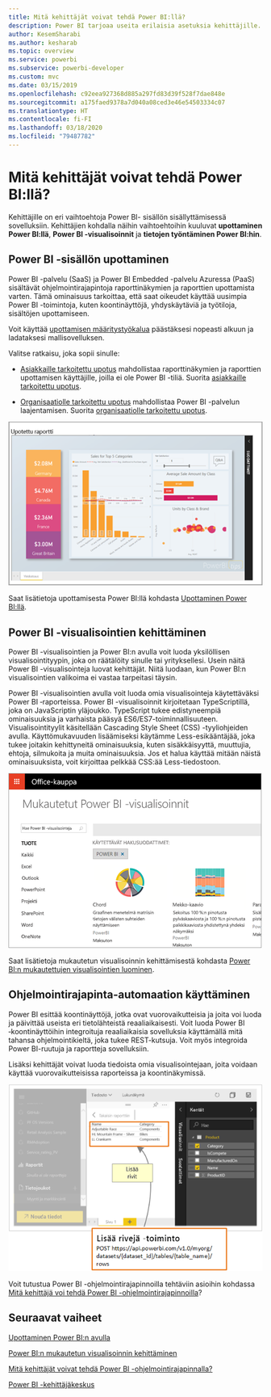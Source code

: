 ```yaml
---
title: Mitä kehittäjät voivat tehdä Power BI:llä?
description: Power BI tarjoaa useita erilaisia asetuksia kehittäjille. Niitä on upottamisesta Power BI -visualisointeihin ja virtautettaviin tietojoukkoihin.
author: KesemSharabi
ms.author: kesharab
ms.topic: overview
ms.service: powerbi
ms.subservice: powerbi-developer
ms.custom: mvc
ms.date: 03/15/2019
ms.openlocfilehash: c92eea927368d885a297fd83d39f528f7dae848e
ms.sourcegitcommit: a175faed9378a7d040a08ced3e46e54503334c07
ms.translationtype: HT
ms.contentlocale: fi-FI
ms.lasthandoff: 03/18/2020
ms.locfileid: "79487782"
---
```

# <a name="what-can-developers-do-with-power-bi"></a>Mitä kehittäjät voivat tehdä Power BI:llä?

Kehittäjille on eri vaihtoehtoja Power BI- sisällön sisällyttämisessä sovelluksiin. Kehittäjien kohdalla näihin vaihtoehtoihin kuuluvat **upottaminen Power BI:llä**, **Power BI -visualisoinnit** ja **tietojen työntäminen Power BI:hin**.

## <a name="embedding-power-bi-content"></a>Power BI -sisällön upottaminen

Power BI -palvelu (SaaS) ja Power BI Embedded -palvelu Azuressa (PaaS) sisältävät ohjelmointirajapintoja raporttinäkymien ja raporttien upottamista varten. Tämä ominaisuus tarkoittaa, että saat oikeudet käyttää uusimpia Power BI -toimintoja, kuten koontinäyttöjä, yhdyskäytäviä ja työtiloja, sisältöjen upottamiseen.

Voit käyttää [upottamisen määritystyökalua](https://aka.ms/embedsetup) päästäksesi nopeasti alkuun ja ladataksesi mallisovelluksen.

Valitse ratkaisu, joka sopii sinulle:

* [Asiakkaille tarkoitettu upotus](embedded/embedding.md#embedding-for-your-customers) mahdollistaa raporttinäkymien ja raporttien upottamisen käyttäjille, joilla ei ole Power BI -tiliä. Suorita [asiakkaille tarkoitettu upotus](https://aka.ms/embedsetup/AppOwnsData).

* [Organisaatiolle tarkoitettu upotus](embedded/embedding.md#embedding-for-your-organization) mahdollistaa Power BI -palvelun laajentamisen. Suorita [organisaatiolle tarkoitettu upotus](https://aka.ms/embedsetup/UserOwnsData).

![PBIE-malli](media/what-can-you-do/what-can-you-do-02.png)

Saat lisätietoja upottamisesta Power BI:llä kohdasta [Upottaminen Power BI:llä](embedded/embedding.md).

## <a name="developing-power-bi-visuals"></a>Power BI -visualisointien kehittäminen

Power BI -visualisointien ja Power BI:n avulla voit luoda yksilöllisen visualisointityypin, joka on räätälöity sinulle tai yrityksellesi. Usein näitä Power BI -visualisointeja luovat kehittäjät. Niitä luodaan, kun Power BI:n visualisointien valikoima ei vastaa tarpeitasi täysin.

Power BI -visualisointien avulla voit luoda omia visualisointeja käytettäväksi Power BI ‑raporteissa. Power BI -visualisoinnit kirjoitetaan TypeScriptillä, joka on JavaScriptin yläjoukko. TypeScript tukee edistyneempiä ominaisuuksia ja varhaista pääsyä ES6/ES7-toiminnallisuuteen. Visualisointityylit käsitellään Cascading Style Sheet (CSS) -tyyliohjeiden avulla. Käyttömukavuuden lisäämiseksi käytämme Less-esikääntäjää, joka tukee joitakin kehittyneitä ominaisuuksia, kuten sisäkkäisyyttä, muuttujia, ehtoja, silmukoita ja muita ominaisuuksia. Jos et halua käyttää mitään näistä ominaisuuksista, voit kirjoittaa pelkkää CSS:ää Less-tiedostoon.

![CV-malli](media/what-can-you-do/powerbi-custom-visual-store.png)

Saat lisätietoja mukautetun visualisoinnin kehittämisestä kohdasta [Power BI:n mukautettujen visualisointien luominen](visuals/custom-visual-develop-tutorial.md).

## <a name="using-api-automation"></a>Ohjelmointirajapinta-automaation käyttäminen

Power BI esittää koontinäyttöjä, jotka ovat vuorovaikutteisia ja joita voi luoda ja päivittää useista eri tietolähteistä reaaliaikaisesti. Voit luoda Power BI ‑koontinäyttöihin integroituja reaaliaikaisia sovelluksia käyttämällä mitä tahansa ohjelmointikieltä, joka tukee REST-kutsuja. Voit myös integroida Power BI-ruutuja ja raportteja sovelluksiin.

Lisäksi kehittäjät voivat luoda tiedoista omia visualisointejaan, joita voidaan käyttää vuorovaikutteisissa raporteissa ja koontinäkymissä.

![Tietojen työntämismalli](media/what-can-you-do/powerbi-push-data.png)

Voit tutustua Power BI -ohjelmointirajapinnoilla tehtäviin asioihin kohdassa [Mitä kehittäjä voi tehdä Power BI -ohjelmointirajapinnoilla](automation/overview-of-power-bi-rest-api.md)?

## <a name="next-steps"></a>Seuraavat vaiheet

[Upottaminen Power BI:n avulla](embedded/embedding.md)  

[Power BI:n mukautetun visualisoinnin kehittäminen](https://microsoft.github.io/PowerBI-visuals/docs/step-by-step-lab/developing-a-power-bi-custom-visual/)

[Mitä kehittäjät voivat tehdä Power BI -ohjelmointirajapinnalla?](automation/overview-of-power-bi-rest-api.md)

[Power BI -kehittäjäkeskus](https://powerbi.microsoft.com/developers/)